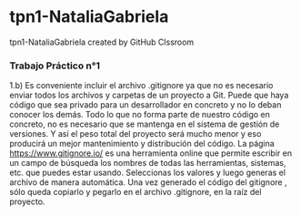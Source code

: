 # tpn1-NataliaGabriela
tpn1-NataliaGabriela created by GitHub Clssroom

### Trabajo Práctico n°1

1.b) Es conveniente incluir el archivo  .gitignore ya que no es necesario  enviar  todos los archivos y carpetas de un proyecto a Git. Puede que haya código que sea privado para un desarrollador en concreto y no lo deban  conocer los  demás.
Todo lo que no  forma parte de nuestro código  en concreto, no  es necesario que se mantenga en el sistema de gestión de versiones.  Y así el peso total del proyecto será mucho menor y eso producirá un mejor mantenimiento  y distribución del código. 
La página   https://www.gitignore.io/ es una herramienta online  que permite escribir en un campo de búsqueda los nombres de todas las herramientas, sistemas, etc. que puedes  estar usando. Seleccionas los valores y  luego generas  el archivo de manera automática.
Una vez generado el código del gitignore , sólo queda copiarlo y pegarlo  en el archivo  .gitignore, en la raíz del proyecto.

